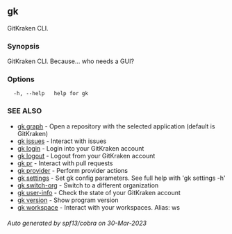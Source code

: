 ## gk

GitKraken CLI.

### Synopsis

GitKraken CLI. Because... who needs a GUI?

### Options

```
  -h, --help   help for gk
```

### SEE ALSO

* [gk graph](gk_graph.md)	 - Open a repository with the selected application (default is GitKraken)
* [gk issues](gk_issues.md)	 - Interact with issues
* [gk login](gk_login.md)	 - Login into your GitKraken account
* [gk logout](gk_logout.md)	 - Logout from your GitKraken account
* [gk pr](gk_pr.md)	 - Interact with pull requests
* [gk provider](gk_provider.md)	 - Perform provider actions
* [gk settings](gk_settings.md)	 - Set gk config parameters. See full help with 'gk settings -h'
* [gk switch-org](gk_switch-org.md)	 - Switch to a different organization
* [gk user-info](gk_user-info.md)	 - Check the state of your GitKraken account
* [gk version](gk_version.md)	 - Show program version
* [gk workspace](gk_workspace.md)	 - Interact with your workspaces. Alias: ws

###### Auto generated by spf13/cobra on 30-Mar-2023
